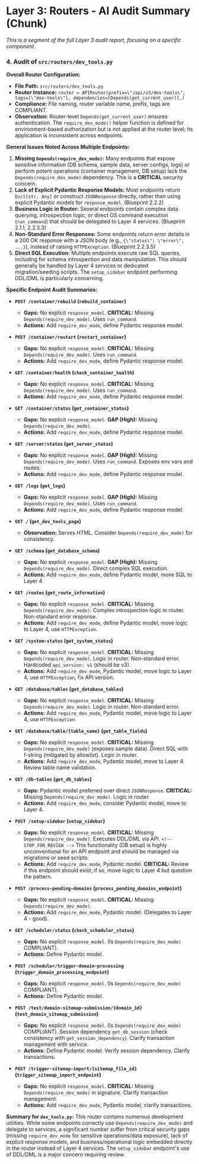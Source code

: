 # Layer 3: Routers - AI Audit Summary (Chunk)

_This is a segment of the full Layer 3 audit report, focusing on a specific component._

### 4. Audit of `src/routers/dev_tools.py`

**Overall Router Configuration:**
- **File Path:** `src/routers/dev_tools.py`
- **Router Instance:** `router = APIRouter(prefix=\"/api/v3/dev-tools\", tags=[\"dev-tools\"], dependencies=[Depends(get_current_user)],)`
- **Compliance:** File naming, router variable name, prefix, tags are COMPLIANT.
- **Observation:** Router-level `Depends(get_current_user)` ensures authentication. The `require_dev_mode()` helper function is defined for environment-based authorization but is not applied at the router level; its application is inconsistent across endpoints.

**General Issues Noted Across Multiple Endpoints:**
1.  **Missing `Depends(require_dev_mode)`:** Many endpoints that expose sensitive information (DB schema, sample data, server configs, logs) or perform potent operations (container management, DB setup) lack the `Depends(require_dev_mode)` dependency. This is a **CRITICAL** security concern.
2.  **Lack of Explicit Pydantic Response Models:** Most endpoints return `Dict[str, Any]` or construct `JSONResponse` directly, rather than using explicit Pydantic models for `response_model`. (Blueprint 2.2.2)
3.  **Business Logic in Router:** Several endpoints contain complex data querying, introspection logic, or direct OS command execution (`run_command`) that should be delegated to Layer 4 services. (Blueprint 2.1.1, 2.2.3.3)
4.  **Non-Standard Error Responses:** Some endpoints return error details in a 200 OK response with a JSON body (e.g., `{\"status\": \"error\", ...}`), instead of raising `HTTPException`. (Blueprint 2.2.3.5)
5.  **Direct SQL Execution:** Multiple endpoints execute raw SQL queries, including for schema introspection and data manipulation. This should generally be handled by Layer 4 services or dedicated migration/seeding scripts. The `setup_sidebar` endpoint performing DDL/DML is particularly concerning.

**Specific Endpoint Audit Summaries:**

*   **`POST /container/rebuild` (`rebuild_container`)**
    *   **Gaps:** No explicit `response_model`. **CRITICAL:** Missing `Depends(require_dev_mode)`. Uses `run_command`.
    *   **Actions:** Add `require_dev_mode`, define Pydantic response model.

*   **`POST /container/restart` (`restart_container`)**
    *   **Gaps:** No explicit `response_model`. **CRITICAL:** Missing `Depends(require_dev_mode)`. Uses `run_command`.
    *   **Actions:** Add `require_dev_mode`, define Pydantic response model.

*   **`GET /container/health` (`check_container_health`)**
    *   **Gaps:** No explicit `response_model`. **CRITICAL:** Missing `Depends(require_dev_mode)`. Uses `run_command`.
    *   **Actions:** Add `require_dev_mode`, define Pydantic response model.

*   **`GET /container/status` (`get_container_status`)**
    *   **Gaps:** No explicit `response_model`. **GAP (High):** Missing `Depends(require_dev_mode)`.
    *   **Actions:** Add `require_dev_mode`, define Pydantic response model.

*   **`GET /server/status` (`get_server_status`)**
    *   **Gaps:** No explicit `response_model`. **GAP (High):** Missing `Depends(require_dev_mode)`. Uses `run_command`. Exposes env vars and routes.
    *   **Actions:** Add `require_dev_mode`, define Pydantic response model.

*   **`GET /logs` (`get_logs`)**
    *   **Gaps:** No explicit `response_model`. **GAP (High):** Missing `Depends(require_dev_mode)`. Uses `run_command`.
    *   **Actions:** Add `require_dev_mode`, define Pydantic response model.

*   **`GET /` (`get_dev_tools_page`)**
    *   **Observation:** Serves HTML. Consider `Depends(require_dev_mode)` for consistency.

*   **`GET /schema` (`get_database_schema`)**
    *   **Gaps:** No explicit `response_model`. **GAP (High):** Missing `Depends(require_dev_mode)`. Direct complex SQL execution.
    *   **Actions:** Add `require_dev_mode`, define Pydantic model, move SQL to Layer 4.

*   **`GET /routes` (`get_route_information`)**
    *   **Gaps:** No explicit `response_model`. **CRITICAL:** Missing `Depends(require_dev_mode)`. Complex introspection logic in router. Non-standard error response.
    *   **Actions:** Add `require_dev_mode`, define Pydantic model, move logic to Layer 4, use `HTTPException`.

*   **`GET /system-status` (`get_system_status`)**
    *   **Gaps:** No explicit `response_model`. **CRITICAL:** Missing `Depends(require_dev_mode)`. Logic in router. Non-standard error. Hardcoded `api_version: v1` (should be v3).
    *   **Actions:** Add `require_dev_mode`, Pydantic model, move logic to Layer 4, use `HTTPException`, fix API version.

*   **`GET /database/tables` (`get_database_tables`)**
    *   **Gaps:** No explicit `response_model`. **CRITICAL:** Missing `Depends(require_dev_mode)`. Logic in router. Non-standard error.
    *   **Actions:** Add `require_dev_mode`, Pydantic model, move logic to Layer 4, use `HTTPException`.

*   **`GET /database/table/{table_name}` (`get_table_fields`)**
    *   **Gaps:** No explicit `response_model`. **CRITICAL:** Missing `Depends(require_dev_mode)` (exposes sample data). Direct SQL with f-string (mitigated by allowlist). Logic in router.
    *   **Actions:** Add `require_dev_mode`, Pydantic model, move to Layer 4. Review table name validation.

*   **`GET /db-tables` (`get_db_tables`)**
    *   **Gaps:** Pydantic model preferred over direct `JSONResponse`. **CRITICAL:** Missing `Depends(require_dev_mode)`. Logic in router.
    *   **Actions:** Add `require_dev_mode`, consider Pydantic model, move to Layer 4.

*   **`POST /setup-sidebar` (`setup_sidebar`)**
    *   **Gaps:** No explicit `response_model`. **CRITICAL:** Missing `Depends(require_dev_mode)`. Executes DDL/DML via API. `<!-- STOP_FOR_REVIEW -->` This functionality (DB setup) is highly unconventional for an API endpoint and should be managed via migrations or seed scripts.
    *   **Actions:** Add `require_dev_mode`, Pydantic model. **CRITICAL:** Review if this endpoint should exist; if so, move logic to Layer 4 but question the pattern.

*   **`POST /process-pending-domains` (`process_pending_domains_endpoint`)**
    *   **Gaps:** No explicit `response_model`. **CRITICAL:** Missing `Depends(require_dev_mode)`.
    *   **Actions:** Add `require_dev_mode`, Pydantic model. (Delegates to Layer 4 - good).

*   **`GET /scheduler/status` (`check_scheduler_status`)**
    *   **Gaps:** No explicit `response_model`. (Is `Depends(require_dev_mode)` COMPLIANT).
    *   **Actions:** Define Pydantic model.

*   **`POST /scheduler/trigger-domain-processing` (`trigger_domain_processing_endpoint`)**
    *   **Gaps:** No explicit `response_model`. (Is `Depends(require_dev_mode)` COMPLIANT).
    *   **Actions:** Define Pydantic model.

*   **`POST /test/domain-sitemap-submission/{domain_id}` (`test_domain_sitemap_submission`)**
    *   **Gaps:** No explicit `response_model`. (Is `Depends(require_dev_mode)` COMPLIANT). Session dependency `get_db_session` (check consistency with `get_session_dependency`). Clarify transaction management with service.
    *   **Actions:** Define Pydantic model. Verify session dependency. Clarify transactions.

*   **`POST /trigger-sitemap-import/{sitemap_file_id}` (`trigger_sitemap_import_endpoint`)**
    *   **Gaps:** No explicit `response_model`. **CRITICAL:** Missing `Depends(require_dev_mode)` in signature. Clarify transaction management.
    *   **Actions:** Add `require_dev_mode`, Pydantic model, clarify transactions.

**Summary for `dev_tools.py`:**
This router contains numerous development utilities. While some endpoints correctly use `Depends(require_dev_mode)` and delegate to services, a significant number suffer from critical security gaps (missing `require_dev_mode` for sensitive operations/data exposure), lack of explicit response models, and business/operational logic embedded directly in the router instead of Layer 4 services. The `setup_sidebar` endpoint's use of DDL/DML is a major concern requiring review.

